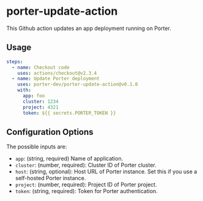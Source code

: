 # porter-update-action

This Github action updates an app deployment running on Porter.

Usage
---
```yaml
steps:
  - name: Checkout code
    uses: actions/checkout@v2.3.4
  - name: Update Porter deployment
    uses: porter-dev/porter-update-action@v0.1.0
    with:
      app: foo
      cluster: 1234
      project: 4321
      token: ${{ secrets.PORTER_TOKEN }}
```

Configuration Options
---

The possible inputs are:

- `app`: (string, required) Name of application.
- `cluster`: (number, required): Cluster ID of Porter cluster.
- `host`: (string, optional): Host URL of Porter instance. Set this if you use a self-hosted Porter instance.
- `project`: (number, required): Project ID of Porter project.
- `token`: (string, required): Token for Porter authentication.
